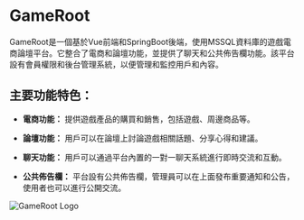 # GameRoot

GameRoot是一個基於Vue前端和SpringBoot後端，使用MSSQL資料庫的遊戲電商論壇平台。它整合了電商和論壇功能，並提供了聊天和公共佈告欄功能。該平台設有會員權限和後台管理系統，以便管理和監控用戶和內容。

## 主要功能特色：

- **電商功能：** 提供遊戲產品的購買和銷售，包括遊戲、周邊商品等。
  
- **論壇功能：** 用戶可以在論壇上討論遊戲相關話題、分享心得和建議。
  
- **聊天功能：** 用戶可以通過平台內置的一對一聊天系統進行即時交流和互動。
  
- **公共佈告欄：** 平台設有公共佈告欄，管理員可以在上面發布重要通知和公告，使用者也可以進行公開交流。

![GameRoot Logo](https://i.imgur.com/PN0Smw5.jpg)



